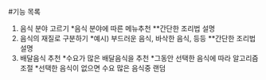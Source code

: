 #기능 목록

1. 음식 분야 고르기
    *음식 분야에 따른 메뉴추천
        **간단한 조리법 설명
2. 음식의 재질로 구분하기
    *예시) 부드러운 음식, 바삭한 음식, 등등
    **간단한 조리법 설명
3. 배달음식 추천
    *수요가 많은 배달음식을 추천
    *그동안 선택한 음식에 따라 알고리즘 조절
    *선택한 음식이 없으면 수요 많은 음식중 랜덤
